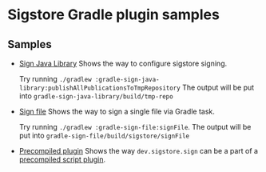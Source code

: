 # Sigstore Gradle plugin samples

## Samples

* [Sign Java Library](gradle-sign-java-library)
  Shows the way to configure sigstore signing.

  Try running `./gradlew :gradle-sign-java-library:publishAllPublicationsToTmpRepository`
  The output will be put into `gradle-sign-java-library/build/tmp-repo`

* [Sign file](gradle-sign-file)
  Shows the way to sign a single file via Gradle task.

  Try running `./gradlew :gradle-sign-file:signFile`.
  The output will be put into `gradle-sign-file/build/sigstore/signFile`

* [Precompiled plugin](gradle-precompiled-plugin)
  Shows the way `dev.sigstore.sign` can be a part of a
  [precompiled script plugin](https://docs.gradle.org/current/userguide/custom_plugins.html#sec:precompiled_plugins).
